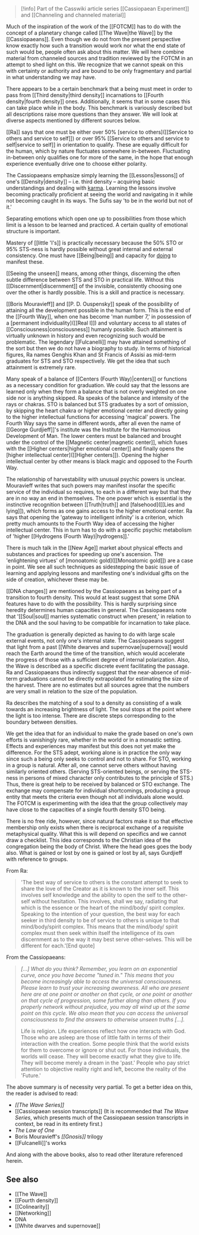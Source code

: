 
> [!info] Part of the Casswiki article series [[Cassiopaean Experiment]] and [[Channeling and channeled material]]

Much of the inspiration of the work of the [[FOTCM]] has to do with the concept of a planetary change called [[The Wave|the Wave]] by the [[Cassiopaeans]]. Even though we do not from the present perspective know exactly how such a transition would work nor what the end state of such would be, people often ask about this matter. We will here combine material from channeled sources and tradition reviewed by the FOTCM in an attempt to shed light on this. We recognize that we cannot speak on this with certainty or authority and are bound to be only fragmentary and partial in what understanding we may have.

There appears to be a certain benchmark that a being must meet in order to pass from [[Third density|third density]] incarnations to [[Fourth density|fourth density]] ones. Additionally, it seems that in some cases this can take place while in the body. This benchmark is variously described but all descriptions raise more questions than they answer. We will look at diverse aspects mentioned by different sources below.

[[Ra]] says that one must be either over 50% [service to others]([[Service to others and service to self]]) or over 95% [[Service to others and service to self|service to self]] in orientation to qualify. These are equally difficult for the human, which by nature fluctuates somewhere in-between. Fluctuating in-between only qualifies one for more of the same, in the hope that enough experience eventually drive one to choose either polarity.

The Cassiopaeans emphasize simply learning the [[Lessons|lessons]] of one's [[Density|density]] – i.e. third density – acquiring basic understandings and dealing with [karma]([[Karma]]). Learning the lessons involve becoming practically proficient at seeing the world and navigating in it while not becoming caught in its ways. The Sufis say 'to be in the world but not of it.'

Separating emotions which open one up to possibilities from those which limit is a lesson to be learned and practiced. A certain quality of emotional structure is important.

Mastery of [[little 'I's]] is practically necessary because the 50% STO or 95% STS-ness is hardly possible without great internal and external consistency. One must have [[Being|being]] and capacity for [doing]([[Doing]]) to manifest these.

[[Seeing the unseen]] means, among other things, discerning the often subtle difference between STS and STO in practical life. Without this [[Discernment|discernment]] of the invisible, consistently choosing one over the other is hardly possible. This is a skill and practice is necessary.

[[Boris Mouravieff]] and [[P. D. Ouspensky]] speak of the possibility of attaining all the development possible in the human form. This is the end of the [[Fourth Way]], when one has become 'man number 7,' in possession of a [permanent individuality]([[Real I]]) and voluntary access to all states of [[Consciousness|consciousness]] humanly possible. Such attainment is virtually unknown in history and even recognizing such would be problematic. The legendary [[Fulcanelli]] may have attained something of the sort but then we do not have a biography to study. In terms of historical figures, Ra names Genghis Khan and St Francis of Assisi as mid-term graduates for STS and STO respectively. We get the idea that such attainment is extremely rare.

Many speak of a balance of [[Centers (Fourth Way)|centers]] or functions as a necessary condition for graduation. We could say that the lessons are learned only when they form a balance that is not overly weighted on one side nor is anything skipped. Ra speaks of the balance and intensity of the rays or chakras. STO is balanced but STS graduates by a sort of omission, by skipping the heart chakra or higher emotional center and directly going to the higher intellectual functions for accessing 'magical' powers. The Fourth Way says the same in different words, after all even the name of [[George Gurdjieff]]'s institute was the Institute for the Harmonious Development of Man. The lower centers must be balanced and brought under the control of the [[Magnetic center|magnetic center]], which fuses with the [[Higher centers|higher emotional center]] and finally opens the [higher intellectual center]([[Higher centers]]). Opening the higher intellectual center by other means is black magic and opposed to the Fourth Way.

The relationship of harvestability with unusual psychic powers is unclear. Mouravieff writes that such powers may manifest insofar the specific service of the individual so requires, to each in a different way but that they are in no way an end in themselves. The one power which is essential is the instinctive recognition between [[Truth|truth]] and [falsehood]([[Lies and lying]]), which forms as one gains access to the higher emotional center. Ra says that opening the 'gateway to intelligent infinity' is a criterion, which pretty much amounts to the Fourth Way idea of accessing the higher intellectual center. This in turn has to do with a specific psychic metabolism of 'higher [[Hydrogens (Fourth Way)|hydrogens]].'

There is much talk in the [[New Age]] market about physical effects and substances and practices for speeding up one's ascension. The 'enlightening virtues' of [monoatomic gold]([[Monoatomic gold]]) are a case in point. We see all such techniques as sidestepping the basic issue of learning and applying lessons and manifesting one's individual gifts on the side of creation, whichever these may be.

[[DNA changes]] are mentioned by the Cassiopaeans as being part of a transition to fourth density. This would at least suggest that some DNA features have to do with the possibility. This is hardly surprising since heredity determines human capacities in general. The Cassiopaeans note that '[[Soul|soul]] marries systematic construct when present,' in relation to the DNA and the soul having to be compatible for incarnation to take place.

The graduation is generally depicted as having to do with large scale external events, not only one's internal state. The Cassiopaeans suggest that light from a past [[White dwarves and supernovae|supernova]] would reach the Earth around the time of the transition, which would accelerate the progress of those with a sufficient degree of internal polarization. Also, the Wave is described as a specific discrete event facilitating the passage. Ra and Cassiopaeans thus indirectly suggest that the near-absence of mid-term graduations cannot be directly extrapolated for estimating the size of the harvest. There are no estimates but all sources agree that the numbers are very small in relation to the size of the population.

Ra describes the matching of a soul to a density as consisting of a walk towards an increasing brightness of light. The soul stops at the point where the light is too intense. There are discrete steps corresponding to the boundary between densities.

We get the idea that for an individual to make the grade based on one's own efforts is vanishingly rare, whether in the world or in a monastic setting. Effects and experiences may manifest but this does not yet make the difference. For the STS adept, working alone is in practice the only way since such a being only seeks to control and not to share. For STO, working in a group is natural. After all, one cannot serve others without having similarly oriented others. (Serving STS-oriented beings, or serving the STS-ness in persons of mixed character only contributes to the principle of STS.) Thus, there is great help to be received by balanced or STO exchange. The exchange may compensate for individual shortcomings, producing a group entity that meets the criteria even though not all individuals alone would. The FOTCM is experimenting with the idea that the group collectively may have close to the capacities of a single fourth density STO being.

There is no free ride, however, since natural factors make it so that effective membership only exists when there is reciprocal exchange of a requisite metaphysical quality. What this is will depend on specifics and we cannot draw a checklist. This idea corresponds to the Christian idea of the congregation being the body of Christ. Where the head goes goes the body also. What is gained or lost by one is gained or lost by all, says Gurdjieff with reference to groups.

From Ra:

> 'The best way of service to others is the constant attempt to seek to share the love of the Creator as it is known to the inner self. This involves self knowledge and the ability to open the self to the other-self without hesitation. This involves, shall we say, radiating that which is the essence or the heart of the mind/body/ spirit complex. Speaking to the intention of your question, the best way for each seeker in third density to be of service to others is unique to that mind/body/spirit complex. This means that the mind/body/ spirit complex must then seek within itself the intelligence of its own discernment as to the way it may best serve other-selves. This will be different for each.'\[End quote\]

From the Cassiopaeans:

> _\[…\] What do you think? Remember, you learn on an exponential curve, once you have become "tuned in." This means that you become increasingly able to access the universal consciousness. Please learn to trust your increasing awareness. All who are present here are at one point or another on that cycle, or one point or another on that cycle of progression, some further along than others. If you properly network without prejudice, you may all wind up at the same point on this cycle. We also mean that you can access the universal consciousness to find the answers to otherwise unseen truths \[…\]._
> 
> Life is religion. Life experiences reflect how one interacts with God. Those who are asleep are those of little faith in terms of their interaction with the creation. Some people think that the world exists for them to overcome or ignore or shut out. For those individuals, the worlds will cease. They will become exactly what they give to life. They will become merely a dream in the 'past.' People who pay strict attention to objective reality right and left, become the reality of the 'Future.'

The above summary is of necessity very partial. To get a better idea on this, the reader is advised to read:

*   _[[The Wave Series]]_
*   [[Cassiopaean session transcripts]] (It is recommended that _The Wave Series_, which presents much of the Cassiopaean session transcripts in context, be read in its entirety first.)
*   _The Law of One_
*   Boris Mouravieff's _[[Gnosis]]_ trilogy
*   [[Fulcanelli]]'s works

And along with the above books, also to read other literature referenced herein.

See also
--------

*   [[The Wave]]
*   [[Fourth density]]
*   [[Colinearity]]
*   [[Networking]]
*   DNA
*   [[White dwarves and supernovae]]